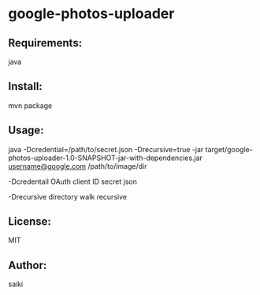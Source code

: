 google-photos-uploader
======================

Requirements:
-------------
java

Install:
--------
mvn package

Usage:
--------
java -Dcredential=/path/to/secret.json -Drecursive=true -jar target/google-photos-uploader-1.0-SNAPSHOT-jar-with-dependencies.jar username@google.com /path/to/image/dir

-Dcredentail
  OAuth client ID secret json

-Drecursive
  directory walk recursive

License:
--------
MIT

Author:
-------
saiki
